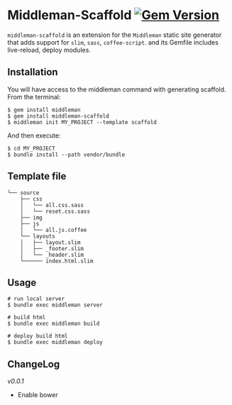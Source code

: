 # Middleman-Scaffold [![Gem Version](https://badge.fury.io/rb/middleman-scaffold.png)](http://badge.fury.io/rb/middleman-scaffold)

`middleman-scaffold` is an extension for the `Middleman` static site generator that adds support for `slim`, `sass`, `coffee-script`. and its Gemfile includes live-reload, deploy modules.

## Installation

You will have access to the middleman command with generating scaffold.  From the terminal:

    $ gem install middleman 
    $ gem install middleman-scaffold 
    $ middleman init MY_PROJECT --template scaffold

And then execute:

    $ cd MY_PROJECT
    $ bundle install --path vendor/bundle

## Template file

    └── source
        ├── css
        │   └── all.css.sass
        │   └── reset.css.sass
        ├── img
        ├── js
        │   └── all.js.coffee
        └── layouts
        │   ├── layout.slim
        │   ├── _footer.slim
        │   └── _header.slim
        └────── index.html.slim

## Usage
    
    # run local server
    $ bundle exec middleman server
    
    # build html
    $ bundle exec middleman build
    
    # deploy build html
    $ bundle exec middleman deploy

## ChangeLog

*v0.0.1*

   - Enable bower
